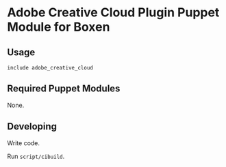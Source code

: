# Adobe Creative Cloud Plugin Puppet Module for Boxen

## Usage

```puppet
include adobe_creative_cloud
```

## Required Puppet Modules

None.

## Developing

Write code.

Run `script/cibuild`.

